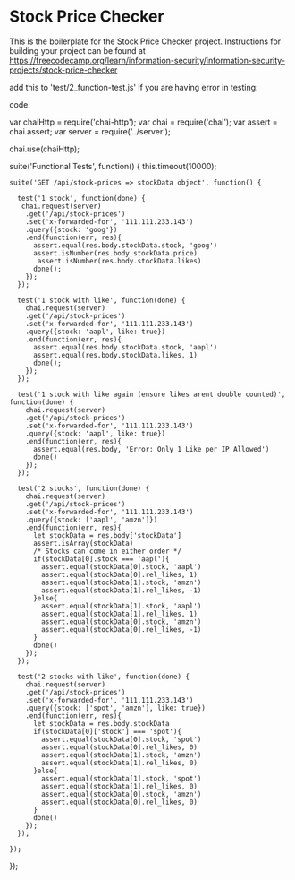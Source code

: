 # Stock Price Checker

This is the boilerplate for the Stock Price Checker project. Instructions for building your project can be found at https://freecodecamp.org/learn/information-security/information-security-projects/stock-price-checker



add this to 'test/2_function-test.js' if you are having error in testing:


code:

var chaiHttp = require('chai-http');
var chai = require('chai');
var assert = chai.assert;
var server = require('../server');

chai.use(chaiHttp);

suite('Functional Tests', function() {
  this.timeout(10000);
    
    suite('GET /api/stock-prices => stockData object', function() {
      
      test('1 stock', function(done) {
       chai.request(server)
        .get('/api/stock-prices')
        .set('x-forwarded-for', '111.111.233.143') 
        .query({stock: 'goog'})
        .end(function(err, res){
          assert.equal(res.body.stockData.stock, 'goog')
          assert.isNumber(res.body.stockData.price)
           assert.isNumber(res.body.stockData.likes)
          done();
        });
      });
      
      test('1 stock with like', function(done) {
        chai.request(server)
        .get('/api/stock-prices')
        .set('x-forwarded-for', '111.111.233.143') 
        .query({stock: 'aapl', like: true})
        .end(function(err, res){
          assert.equal(res.body.stockData.stock, 'aapl')
          assert.equal(res.body.stockData.likes, 1)
          done();
        });
      });
      
      test('1 stock with like again (ensure likes arent double counted)', function(done) {
        chai.request(server)
        .get('/api/stock-prices')
        .set('x-forwarded-for', '111.111.233.143') 
        .query({stock: 'aapl', like: true})
        .end(function(err, res){
          assert.equal(res.body, 'Error: Only 1 Like per IP Allowed')
          done()
        });
      });
      
      test('2 stocks', function(done) {
        chai.request(server)
        .get('/api/stock-prices')
        .set('x-forwarded-for', '111.111.233.143') 
        .query({stock: ['aapl', 'amzn']})
        .end(function(err, res){
          let stockData = res.body['stockData']
          assert.isArray(stockData)
          /* Stocks can come in either order */
          if(stockData[0].stock === 'aapl'){
            assert.equal(stockData[0].stock, 'aapl')
            assert.equal(stockData[0].rel_likes, 1)
            assert.equal(stockData[1].stock, 'amzn')
            assert.equal(stockData[1].rel_likes, -1)
          }else{
            assert.equal(stockData[1].stock, 'aapl')
            assert.equal(stockData[1].rel_likes, 1)
            assert.equal(stockData[0].stock, 'amzn')
            assert.equal(stockData[0].rel_likes, -1)
          }
          done()
        });
      });
      
      test('2 stocks with like', function(done) {
        chai.request(server)
        .get('/api/stock-prices')
        .set('x-forwarded-for', '111.111.233.143') 
        .query({stock: ['spot', 'amzn'], like: true})
        .end(function(err, res){
          let stockData = res.body.stockData
          if(stockData[0]['stock'] === 'spot'){
            assert.equal(stockData[0].stock, 'spot')
            assert.equal(stockData[0].rel_likes, 0)
            assert.equal(stockData[1].stock, 'amzn')
            assert.equal(stockData[1].rel_likes, 0)
          }else{
            assert.equal(stockData[1].stock, 'spot')
            assert.equal(stockData[1].rel_likes, 0)
            assert.equal(stockData[0].stock, 'amzn')
            assert.equal(stockData[0].rel_likes, 0)
          }
          done()
        });
      });
      
    });

});
